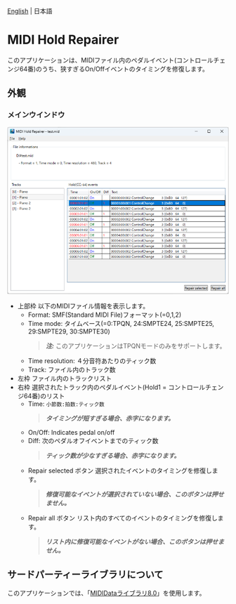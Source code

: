 [English](README.md) | 日本語

# MIDI Hold Repairer

このアプリケーションは、MIDIファイル内のペダルイベント(コントロールチェンジ64番)のうち、狭すぎるOn/Offイベントのタイミングを修復します。

## 外観

### メインウインドウ
![](docs/ScreenShot.png)
* 上部枠
以下のMIDIファイル情報を表示します。
  * Format: SMF(Standard MIDI File)フォーマット(=0,1,2)
  * Time mode: タイムベース(=0:TPQN, 24:SMPTE24, 25:SMPTE25, 29:SMPTE29, 30:SMPTE30)
    > **_注:_**
    > このアプリケーションはTPQNモードのみをサポートします。
  * Time resolution: ４分音符あたりのティック数
  * Track: ファイル内のトラック数
* 左枠
ファイル内のトラックリスト
* 右枠
選択されたトラック内のペダルイベント(Hold1 = コントロールチェンジ64番)のリスト
  * Time: `小節数:拍数:ティック数`
    > **_タイミングが短すぎる場合、赤字になります。_**
  * On/Off: Indicates pedal on/off
  * Diff: 次のペダルオフイベントまでのティック数
    > **_ティック数が少なすぎる場合、赤字になります。_**
  * Repair selected ボタン
    選択されたイベントのタイミングを修復します。
    > **_修復可能なイベントが選択されていない場合、このボタンは押せません。_**
  * Repair all ボタン
    リスト内のすべてのイベントのタイミングを修復します。
    > **_リスト内に修復可能なイベントがない場合、このボタンは押せません。_**

## サードパーティーライブラリについて
このアプリケーションでは、「[MIDIDataライブラリ8.0](https://openmidiproject.opal.ne.jp/MIDIDataLibrary.html)」を使用します。